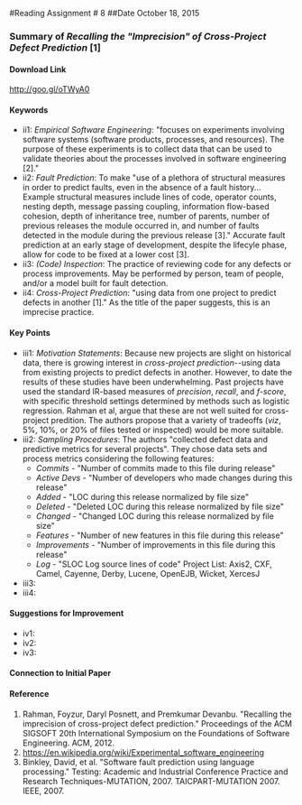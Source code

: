 #Reading Assignment # 8
##Date October 18, 2015 
### Summary of *Recalling the "Imprecision" of Cross-Project Defect Prediction* [1] 

#### Download Link
http://goo.gl/oTWyA0

#### Keywords
* ii1: *Empirical Software Engineering*: "focuses on experiments involving software systems (software products, processes, and resources). The purpose of these experiments is to collect data that can be used to validate theories about the processes involved in software engineering [2]."
* ii2: *Fault Prediction*: To make "use of a plethora of structural measures in order to predict faults, even in
the absence of a fault history... Example structural measures include lines of code, operator counts, nesting depth, message passing coupling, information flow-based cohesion, depth of inheritance tree, number of parents, number of previous releases the module occurred in, and number of faults detected in the module during the previous release [3]."  Accurate fault prediction at an early stage of development, despite the lifecyle phase, allow for code to be fixed at a lower cost [3].
* ii3: *(Code) Inspection*: The practice of reviewing code for any defects or process improvements. May be performed by person, team of people, and/or a model built for fault detection.
* ii4: *Cross-Project Prediction*: "using data from one project to predict defects in another [1]."  As the title of the paper suggests, this is an imprecise practice.

#### Key Points
* iii1: *Motivation Statements*: Because new projects are slight on historical data, there is growing interest in *cross-project prediction*--using data from existing projects to predict defects in another.  However, to date the results of these studies have been underwhelming.  Past projects have used the standard IR-based measures of *precision*, *recall*, and *f-score*, with specific threshold settings determined by methods such as logistic regression.  Rahman et al, argue that these are not well suited for cross-project predition.  The authors propose that a variety of tradeoffs (*viz*, 5%, 10%, or 20% of files tested or inspected) would be more suitable.
* iii2: *Sampling Procedures*: The authors "collected defect data and predictive metrics for several projects". They chose data sets and process metrics considering the following features:
  * *Commits* - "Number of commits made to this file during release"
  * *Active Devs* -  "Number of developers who made changes during this release"
  * *Added* - "LOC during this release normalized by file size"
  * *Deleted* - "Deleted LOC during this release normalized by file size"
  * *Changed* - "Changed LOC during this release normalized by file size"
  * *Features* - "Number of new features in this file during this release"
  * *Improvements* - "Number of improvements in this file during this release"
  * *Log* - "SLOC Log source lines of code" 
Project List: Axis2, CXF, Camel, Cayenne, Derby, Lucene, OpenEJB, Wicket, XercesJ
* iii3: 
* iii4:

#### Suggestions for Improvement 
* iv1:
* iv2:
* iv3:

#### Connection to Initial Paper

#### Reference
1. Rahman, Foyzur, Daryl Posnett, and Premkumar Devanbu. "Recalling the imprecision of cross-project defect prediction." Proceedings of the ACM SIGSOFT 20th International Symposium on the Foundations of Software Engineering. ACM, 2012.
2. https://en.wikipedia.org/wiki/Experimental_software_engineering
3. Binkley, David, et al. "Software fault prediction using language processing." Testing: Academic and Industrial Conference Practice and Research Techniques-MUTATION, 2007. TAICPART-MUTATION 2007. IEEE, 2007.


